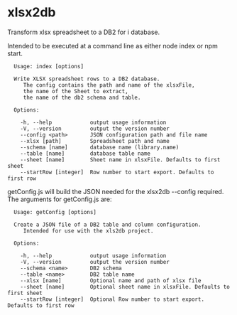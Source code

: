 # xlsx2db
Transform xlsx spreadsheet to a DB2 for i database.  

Intended to be executed at a command line as either node index or npm start.

```
  Usage: index [options]

  Write XLSX spreadsheet rows to a DB2 database.
     The config contains the path and name of the xlsxFile,
     the name of the Sheet to extract,
     the name of the db2 schema and table.

  Options:

    -h, --help            output usage information
    -V, --version         output the version number
    --config <path>       JSON configuration path and file name
    --xlsx [path]         Spreadsheet path and name
    --schema [name]       database name (library.name)
    --table [name]        database table name
    --sheet [name]        Sheet name in xlsxFile. Defaults to first sheet
    --startRow [integer]  Row number to start export. Defaults to first row
```

getConfig.js will build the JSON needed for the xlsx2db --config required.  The
arguments for getConfig.js are:

```
  Usage: getConfig [options]

  Create a JSON file of a DB2 table and column configuration.
     Intended for use with the xls2db project.

  Options:

    -h, --help            output usage information
    -V, --version         output the version number
    --schema <name>       DB2 schema
    --table <name>        DB2 table name
    --xlsx [name]         Optional name and path of xlsx file
    --sheet [name]        Optional sheet name in xlsxFile. Defaults to first sheet
    --startRow [integer]  Optional Row number to start export. Defaults to first row
```
